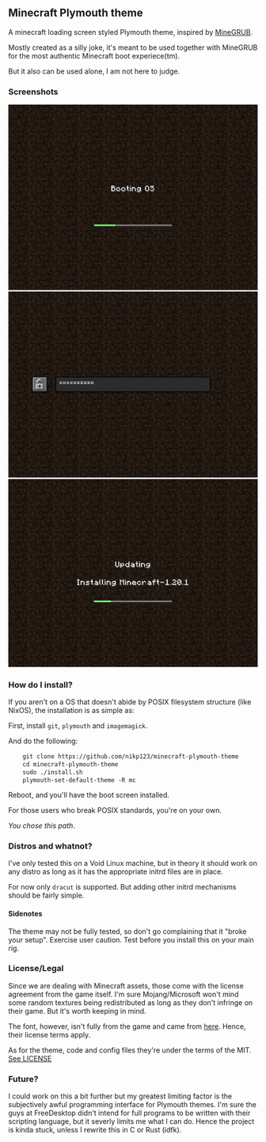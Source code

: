 Minecraft Plymouth theme
------------------------

A minecraft loading screen styled Plymouth theme, inspired by
[MineGRUB](https://github.com/Lxtharia/minegrub-theme).

Mostly created as a silly joke, it's meant to be used together
with MineGRUB for the most authentic Minecraft boot experiece(tm).

But it also can be used alone, I am not here to judge.


### Screenshots

![booting.png](screenshots/booting.png)
![password.png](screenshots/password.png)
![updates.png](screenshots/updates.png)


### How do I install?

If you aren't on a OS that doesn't abide by POSIX filesystem structure
(like NixOS), the installation is as simple as:

First, install ``git``, ``plymouth`` and ``imagemagick``.

And do the following:

```
    git clone https://github.com/nikp123/minecraft-plymouth-theme
    cd minecraft-plymouth-theme
    sudo ./install.sh
    plymouth-set-default-theme -R mc
```

Reboot, and you'll have the boot screen installed.


For those users who break POSIX standards, you're on your own. 

*You chose this path*.


### Distros and whatnot?

I've only tested this on a Void Linux machine, but in theory it should work on
any distro as long as it has the appropriate initrd files are in place.

For now only ``dracut`` is supported. But adding other initrd mechanisms should
be fairly simple.


#### Sidenotes

The theme may not be fully tested, so don't go complaining that it "broke your
setup". Exercise user caution. Test before you install this on your main rig.


### License/Legal

Since we are dealing with Minecraft assets, those come with the license agreement
from the game itself. I'm sure Mojang/Microsoft won't mind some random textures
being redistributed as long as they don't infringe on their game. But it's worth
keeping in mind.

The font, however, isn't fully from the game and came from
[here](https://github.com/IdreesInc/Minecraft-Font/blob/main/Minecraft.otf).
Hence, their license terms apply.

As for the theme, code and config files they're under the terms of the MIT.
[See LICENSE](LICENSE)


### Future?

I could work on this a bit further but my greatest limiting factor is the
subjectively awful programming interface for Plymouth themes. I'm sure the guys
at FreeDesktop didn't intend for full programs to be written with their scripting
language, but it severly limits me what I can do. Hence the project is kinda
stuck, unless I rewrite this in C or Rust (idfk).

